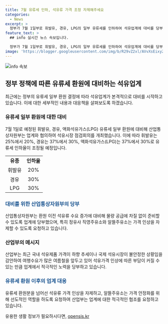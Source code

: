 ```yaml
---
title: 7월 유류세 인하, 석유류 가격 조정 자제해주세요
categories:
  - News
excerpt: >
  정부가 7월 1일부로 휘발유, 경유, LPG의 일부 유류세를 인하하여 석유업계에 대비를 당부했다. 산업통상자원부는 석유시장 점검회의를 열고, 유류세 환원으로 가격 상승이 예상되는 것에 대비하기로 했다. 또한 석유류 수요가 증가하는 가운데 가격 상승을 막기 위해 업계와 협조를 요청했다. 이에 대비해 선도적인 역할을 당부하고, 가격 안정화를 위한 노력을 촉구했다.
feature_text: >
  ## info 실시간 뉴스 속보입니다.

  정부가 7월 1일부로 휘발유, 경유, LPG의 일부 유류세를 인하하여 석유업계에 대비를 당부했다. 산업통상자원부는 석유시장 점검회의를 열고, 유류세 환원으로 가격 상승이 예상되는 것에 대비하기로 했다. 또한 석유류 수요가 증가하는 가운데 가격 상승을 막기 위해 업계와 협조를 요청했다. 이에 대비해 선도적인 역할을 당부하고, 가격 안정화를 위한 노력을 촉구했다.
image: 'https://blogger.googleusercontent.com/img/b/R29vZ2xl/AVvXsEixyZcFfHzMRdzZMjFBmAUKJYCLCGyLL1o632UiGVXcaFdKo_bkvkuCioo0uUKlGfBVcT3P84aROyZIXSBEx3Aw5nCQ3pTgDom1WDC4m8eifvWiAmWEEVb4x6G_l8C0QH225ldMjyaFvpxGEBGNO37VmDTDMHGhJPq73UglMfDca1-0aw/s1600/blogspot.png'
---
```


<p><img src="https://blogger.googleusercontent.com/img/b/R29vZ2xl/AVvXsEixyZcFfHzMRdzZMjFBmAUKJYCLCGyLL1o632UiGVXcaFdKo_bkvkuCioo0uUKlGfBVcT3P84aROyZIXSBEx3Aw5nCQ3pTgDom1WDC4m8eifvWiAmWEEVb4x6G_l8C0QH225ldMjyaFvpxGEBGNO37VmDTDMHGhJPq73UglMfDca1-0aw/s1600/blogspot.png" alt="info 속보" /></p>

<h2 data-ke-size="size26">정부 정책에 따른 유류세 환원에 대비하는 석유업계</h2>

<p data-ke-size="size16">최근에는 정부의 유류세 일부 환원 결정에 따라 석유업계가 본격적으로 대비를 시작하고 있습니다. 이에 대한 세부적인 내용과 대응책을 살펴보도록 하겠습니다.</p>

<h3>유류세 일부 환원에 대한 대비</h3>

<p data-ke-size="size16">7월 1일로 예정된 휘발유, 경유, 액화석유가스(LPG) 유류세 일부 환원에 대비해 산업통상자원부는 업계와 협의하여 석유시장 점검회의를 개최했습니다. 이에 따라 휘발유는 25%에서 20%, 경유는 37%에서 30%, 액화석유가스(LPG)는 37%에서 30%로 유류세 인하율이 조정될 예정입니다.</p>

<table style="width: 100%;">
<tbody>
<tr>
<td style="text-align: center; height: 17px;"><b>유종</b></td>
<td style="text-align: center; height: 17px;"><b>인하율</b></td>
</tr>
<tr>
<td style="text-align: center; height: 17px;">휘발유</td>
<td style="text-align: center; height: 17px;">20%</td>
</tr>
<tr>
<td style="text-align: center; height: 17px;">경유</td>
<td style="text-align: center; height: 17px;">30%</td>
</tr>
<tr>
<td style="text-align: center; height: 17px;">LPG</td>
<td style="text-align: center; height: 17px;">30%</td>
</tr>
</tbody>
</table>

<h3><b><span style="color: #1a5490;">대비를 위한 산업통상자원부의 당부</span></b></h3>

<p data-ke-size="size16">산업통상자원부는 환원 이전 석유류 수요 증가에 대비해 물량 공급에 차질 없이 준비할 수 있도록 업계에 당부했으며, 특히 정유사 직영주유소와 알뜰주유소는 가격 인상을 자제할 수 있도록 요청하고 있습니다.</p>

<h3>산업부의 메시지</h3>

<p data-ke-size="size16">산업부는 최근 국내 석유제품 가격이 하향 추세이나 국제 석유시장이 불안정한 상황임을 감안하여 여행수요가 많은 여름철을 앞두고 있어 석유가격 인상에 따른 부담이 커질 수 있는 만큼 업계에서 적극적인 노력을 당부하고 있습니다.</p>

<h3><b><span style="color: #1a5490;">유류세 환원 이후의 업계 대응</span></b></h3>

<p data-ke-size="size16">유류세 환원분을 넘어선 석유류 가격 인상을 자제하고, 알뜰주유소는 가격 안정화를 위해 선도적인 역할을 하도록 요청하여 산업부는 업계에 대한 적극적인 협조를 요청하고 있습니다.</p>

<p data-ke-size="size16"></p>
유용한 생활 정보가 필요하시다면, <a href="https://opensis.kr" rel="dofollow">opensis.kr</a>


